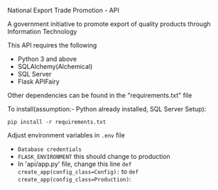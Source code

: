 National Export Trade Promotion - API

A government initiative to promote export of quality products through Information Technology

This API requires the following

- Python 3 and above
- SQLAlchemy(Alchemical)
- SQL Server
- Flask APIFairy

Other dependencies can be found in the "requirements.txt" file

To install(assumption:- Python already installed, SQL Server Setup):

`pip install -r requirements.txt`

Adjust environment variables in `.env` file

 - `Database credentials`
 - `FLASK_ENVIRONMENT` this should change to production
 - In 'api/app.py' file, change this line `def create_app(config_class=Config):` to `def create_app(config_class=Production)`:
